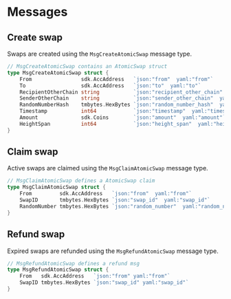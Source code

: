 <!--
order: 3
-->

# Messages

## Create swap

Swaps are created using the `MsgCreateAtomicSwap` message type.

```go
// MsgCreateAtomicSwap contains an AtomicSwap struct
type MsgCreateAtomicSwap struct {
	From                sdk.AccAddress   `json:"from"  yaml:"from"`
	To                  sdk.AccAddress   `json:"to"  yaml:"to"`
	RecipientOtherChain string           `json:"recipient_other_chain"  yaml:"recipient_other_chain"`
	SenderOtherChain    string           `json:"sender_other_chain"  yaml:"sender_other_chain"`
	RandomNumberHash    tmbytes.HexBytes `json:"random_number_hash"  yaml:"random_number_hash"`
	Timestamp           int64            `json:"timestamp"  yaml:"timestamp"`
	Amount              sdk.Coins        `json:"amount"  yaml:"amount"`
	HeightSpan          int64            `json:"height_span"  yaml:"height_span"`
}
```

## Claim swap

Active swaps are claimed using the `MsgClaimAtomicSwap` message type.

```go
// MsgClaimAtomicSwap defines a AtomicSwap claim
type MsgClaimAtomicSwap struct {
	From         sdk.AccAddress   `json:"from"  yaml:"from"`
	SwapID       tmbytes.HexBytes `json:"swap_id"  yaml:"swap_id"`
	RandomNumber tmbytes.HexBytes `json:"random_number"  yaml:"random_number"`
}
```

## Refund swap

Expired swaps are refunded using the `MsgRefundAtomicSwap` message type.

```go
// MsgRefundAtomicSwap defines a refund msg
type MsgRefundAtomicSwap struct {
	From   sdk.AccAddress   `json:"from" yaml:"from"`
	SwapID tmbytes.HexBytes `json:"swap_id" yaml:"swap_id"`
}
```